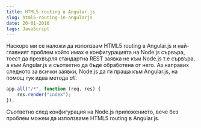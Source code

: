```yaml
---
title: HTML5 routing в Angular.js
slug: html5-routing-in-angularjs
date: 20-01-2016
tags: JavaScript
---
```


Наскоро ми се наложи да използвам HTML5 routing в Angular.js и най-главният проблем
който имах е конфигурацията на Node.js сървъра, тоест да прехвърля стандартна REST
заявка не към Node.js т.е сървъра, а към Angular.js и съответно да бъде обработена от него.
Аз направих следното за всички заявки, Node.js да ги праща към Angular.js, на помощ тук идва 
метода *all*.

```javascript
app.all("/*", function (req, res) {
    res.render("index");
});
```

Съответно след конфигурация на Node.js приложението, вече без проблем можем да използваме HTML5 routing в Angular.js.
